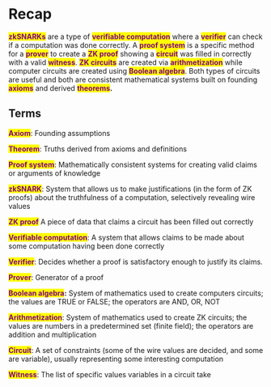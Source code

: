 # Recap

<mark style="color:purple;">**zkSNARKs**</mark> are a type of <mark style="color:purple;">**verifiable computation**</mark> where a <mark style="color:purple;">**verifier**</mark> can check if a computation was done correctly. A <mark style="color:purple;">**proof system**</mark> is a specific method for a <mark style="color:purple;">**prover**</mark> to create a <mark style="color:purple;">**ZK proof**</mark> showing a <mark style="color:purple;">**circuit**</mark> was filled in correctly with a valid <mark style="color:purple;">**witness**</mark>. <mark style="color:purple;">**ZK circuits**</mark> are created via <mark style="color:purple;">**arithmetization**</mark> while computer circuits are created using <mark style="color:purple;">**Boolean algebra**</mark>. Both types of circuits are useful and both are consistent mathematical systems built on founding <mark style="color:purple;">**axioms**</mark> and derived <mark style="color:purple;">**theorems**</mark>**.**

## Terms

<mark style="color:purple;">**Axiom**</mark>: Founding assumptions

<mark style="color:purple;">**Theorem**</mark>: Truths derived from axioms and definitions&#x20;

<mark style="color:purple;">**Proof system**</mark>: Mathematically consistent systems for creating valid claims or arguments of knowledge

<mark style="color:purple;">**zkSNARK**</mark>: System that allows us to make justifications (in the form of ZK proofs) about the truthfulness of a computation, selectively revealing wire values&#x20;

<mark style="color:purple;">**ZK proof**</mark> A piece of data that claims a circuit has been filled out correctly&#x20;

<mark style="color:purple;">**Verifiable computation**</mark>: A system that allows claims to be made about some computation having been done correctly

<mark style="color:purple;">**Verifier**</mark>: Decides whether a proof is satisfactory enough to justify its claims.

<mark style="color:purple;">**Prover**</mark>: Generator of a proof

<mark style="color:purple;">**Boolean algebra**</mark>**:** System of mathematics used to create computers circuits; the values are TRUE or FALSE; the operators are AND, OR, NOT

<mark style="color:purple;">**Arithmetization**</mark>: System of mathematics used to create ZK circuits; the values are numbers in a predetermined set (finite field); the operators are addition and multiplication

<mark style="color:purple;">**Circuit**</mark>: A set of constraints (some of the wire values are decided, and some are variable), usually representing some interesting computation

<mark style="color:purple;">**Witness**</mark>: The list of specific values variables in a circuit take
